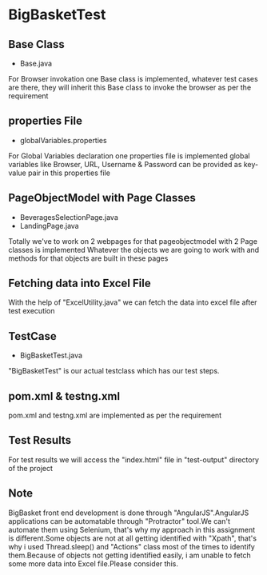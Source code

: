 # BigBasketTest
## Base Class
* Base.java

For Browser invokation one Base class is implemented, whatever test cases are there, they will inherit this Base class to invoke the browser as per the requirement
## properties File
* globalVariables.properties

For Global Variables declaration one properties file is implemented global variables like Browser, URL, Username & Password can be provided as key-value pair in this properties file
## PageObjectModel with Page Classes
* BeveragesSelectionPage.java
* LandingPage.java

Totally we've to work on 2 webpages for that pageobjectmodel with 2 Page classes is implemented Whatever the objects we are going to work with and methods for that objects are built in these pages
## Fetching data into Excel File
With the help of "ExcelUtility.java" we can fetch the data into excel file after test execution
## TestCase
* BigBasketTest.java

"BigBasketTest" is our actual testclass which has our test steps.
## pom.xml & testng.xml
pom.xml and testng.xml are implemented as per the requirement

## Test Results
For test results we will access the "index.html" file in "test-output" directory of the project

## Note
BigBasket front end development is done through "AngularJS".AngularJS applications can be automatable through "Protractor" tool.We can't automate them using Selenium,
that's why my approach in this assignment is different.Some objects are not at all getting identified with "Xpath", that's why i used Thread.sleep() and "Actions" class most of the times
to identify them.Because of objects not getting identified easily, i am unable to fetch some more data into Excel file.Please consider this.
